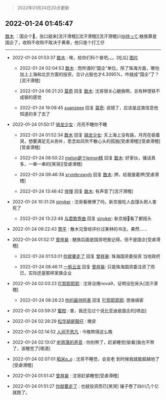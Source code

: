 > 2022年01月24日20点更新
<link rel="stylesheet" href="https://cdn.jsdelivr.net/gh/taotie6/sampleJSON@main/css/photo_show.css">
<meta name="referrer" content="no-referrer" />


 ## 2022-01-24 01:45:47 

 [㪚木](https://www.coolapk.com/feed/33048696?shareKey=MjcyYjdkMjQyN2EyNjFlZDk3Njc~) ：国企个🐔，张口就来[流汗滑稽][流汗滑稽][流汗滑稽]//<a class="feed-link-uname" href="/u/待って">@待って</a>:魅族算是国企了，收购不收购不取决于黄章，他只是个打工仔 

<div class="album">
</div>

 ------- 

- 2022-01-24 01:53:37 [㪚木](uid=1081091) : 唉，给你们科个普吧。。。[吃瓜] [图片](http://image.coolapk.com/feed/2022/0124/01/1081091_8fbb0329_0416_096_178@1440x4035.jpeg)

    - 2022-01-24 02:04:53 [㪚木](uid=1081091) : 而所谓的“国企”单位，除了珠海方面，哪怕加上上海和北京方面的投资，合计占股也才4.3095%，咋就成“国企”了？[流汗滑稽] 

    - 2022-01-24 06:21:20 [莫奇](uid=131936) 回复 [㪚木](uid=1081091): 沈哥很关心魅族啊，总有种恨铁不成钢的感觉 

    - 2022-01-24 19:09:45 [xuanzeee](uid=1362965) 回复 [莫奇](uid=131936): 说错了，应该是这类信息他知道的多了去了 

- 2022-01-24 01:50:17 [骑龙少女](uid=2934362) : 月亮不睡你不睡 

    - 2022-01-24 01:52:34 [㪚木](uid=1081091) 回复 [骑龙少女](uid=2934362): 天上海上没有路，月亮在偷着哭，想要满足无从弥补，思念如风吹不散心头的孤独[受虐滑稽][受虐滑稽][受虐滑稽] 

    - 2022-01-24 08:50:22 [melon是个lemon精](uid=2080744) 回复 [㪚木](uid=1081091): 好家伙，骚话真多，一串一串的[笑哭][受虐滑稽] 

    - 2022-01-24 09:46:38 [xrymbrxwyjh](uid=1710564) 回复 [㪚木](uid=1081091): 押，给我接着押[受虐滑稽] 

    - 2022-01-24 13:46:42 [佯慢](uid=888105) 回复 [㪚木](uid=1081091): 有声音了[流汗滑稽] 

- 2022-01-24 10:31:28 [sinyker](uid=684334) : 沈哥看微博了吗，新京报吃人血馒头把人害死了 

    - 2022-01-24 13:22:48 [与君歌壹曲](uid=1115264) 回复 [sinyker](uid=684334): 新京报🐶看了都摇头 

- 2022-01-24 09:22:43 [慧平](uid=1466942) : 散木兄曾经评价过某林的书法，果然…… 

- 2022-01-24 01:52:17 [曾祥昊](uid=6695078) : 魅族后面是国资吧我记得，但不是国企[受虐滑稽] 

    - 2022-01-24 01:53:01 [你就要走了](uid=3251026) 回复 [曾祥昊](uid=6695078): 珠海国资委投资  当地政府 

    - 2022-01-24 08:46:11 [一帆云龙](uid=659185) 回复 [曾祥昊](uid=6695078): 只是珠海国资委注资了而已，实际还是那样家族企业 

- 2022-01-24 02:03:23 [吖耶耶耶耶](uid=1523259) : 沈哥没用nova9，证明没在床头[流汗滑稽] 

    - 2022-01-24 08:26:23 [你的最帅阿表](uid=3491022) 回复 [吖耶耶耶耶](uid=1523259): 思维缜密 

- 2022-01-24 03:59:37 [蜜柑](uid=1097842) : 害，我还见过个说比亚迪是国企的[喷血] 

- 2022-01-24 02:26:29 [松华胡是靓仔](uid=692318) : 晚安 

- 2022-01-24 02:14:52 [人间不思凡](uid=2080265) : 今晚熬得这么晚 

- 2022-01-24 02:13:07 [听雨落的声音](uid=3650984) : 你别熬了，赶紧睡觉[偷看]我也不熬了，该睡觉了[喝酒] 

- 2022-01-24 02:07:01 [稻米o_o](uid=1827990) : 沈哥不睡觉，会变老
到时候我就能超越他了[受虐滑稽] 

- 2022-01-24 01:51:47 [曾祥昊](uid=6695078) : 沈哥赶紧睡觉[受虐滑稽] 

- 2022-01-24 01:51:27 [你就要走了](uid=3251026) : 也就投资而已[笑哭] 锤子卷了四川几个亿就跑了。 

